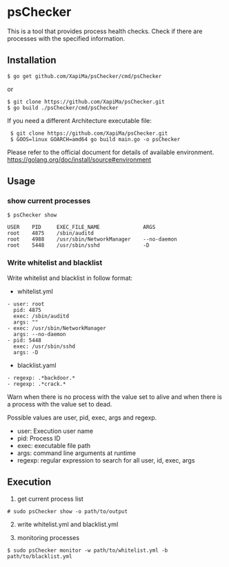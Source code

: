 # psChecker
This is a tool that provides process health checks.
Check if there are processes with the specified information.

## Installation
```
$ go get github.com/XapiMa/psChecker/cmd/psChecker
```

or

```
$ git clone https://github.com/XapiMa/psChecker.git
$ go build ./psChecker/cmd/psChecker
```

If you need a different Architecture executable file:

```
 $ git clone https://github.com/XapiMa/psChecker.git
 $ GOOS=linux GOARCH=amd64 go build main.go -o psChecker
```
Please refer to the official document for details of available environment.
https://golang.org/doc/install/source#environment


## Usage
### show current processes
```
$ psChecker show

USER    PID     EXEC_FILE_NAME              ARGS 
root    4875    /sbin/auditd    
root    4988    /usr/sbin/NetworkManager    --no-daemon
root    5448    /usr/sbin/sshd              -D
```


### Write whitelist and blacklist
Write whitelist and blacklist in follow format:

- whitelist.yml
```
- user: root
  pid: 4875
  exec: /sbin/auditd
  args: ""
- exec: /usr/sbin/NetworkManager
  args: --no-daemon
- pid: 5448
  exec: /usr/sbin/sshd
  args: -D
```

- blacklist.yaml
```
- regexp: .*backdoor.*
- regexp: .*crack.*
```

Warn when there is no process with the value set to alive and when there is a process with the value set to dead.

Possible values are user, pid, exec, args and regexp.
- user: Execution user name
- pid: Process ID
- exec: executable file path
- args: command line arguments at runtime
- regexp: regular expression to search for all user, id, exec, args


## Execution

1. get current process list
```
# sudo psChecker show -o path/to/output
```

2. write whitelist.yml and blacklist.yml

3. monitoring processes
```
$ sudo psChecker monitor -w path/to/whitelist.yml -b path/to/blacklist.yml
```


